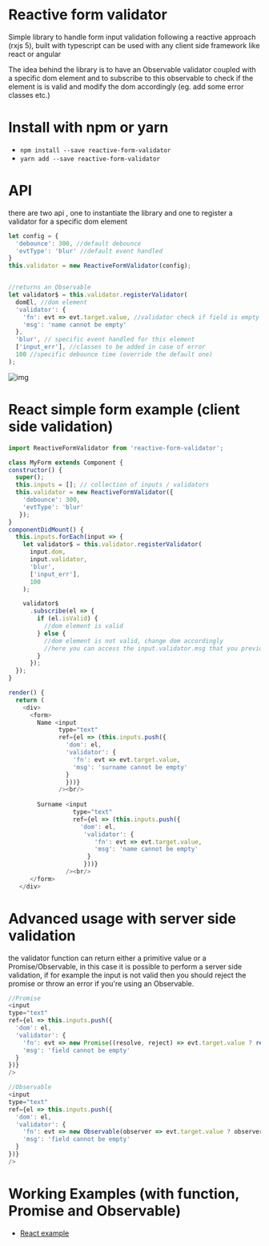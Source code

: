 # Reactive form validator

Simple library to handle form input validation following a reactive approach (rxjs 5), built with typescript can be used with any client side framework like react or angular

The idea behind the library is to have an Observable validator coupled with a specific dom element and to subscribe to this observable to check if the element is is valid and modify the dom accordingly (eg. add some error classes etc.)

# Install with npm or yarn

- `npm install --save reactive-form-validator`
- `yarn add --save reactive-form-validator`


# API
 there are two api , one to instantiate the library and one to register a validator for a specific dom element
 
```javascript
let config = {
  'debounce': 300, //default debounce
  'evtType': 'blur' //default event handled
}
this.validator = new ReactiveFormValidator(config);
```
```javascript

//returns an Observable
let validator$ = this.validator.registerValidator(
  domEl, //dom element
  'validator': {
    'fn': evt => evt.target.value, //validator check if field is empty
    'msg': 'name cannot be empty'
  }, 
  'blur', // specific event handled for this element
  ['input_err'], //classes to be added in case of error
  100 //specific debounce time (override the default one)
);
```

![img](https://thumbs.gfycat.com/WeakObviousChameleon-size_restricted.gif)

# React simple form example (client side validation)

  ```javascript
import ReactiveFormValidator from 'reactive-form-validator';

class MyForm extends Component {
  constructor() {
    super();
    this.inputs = []; // collection of inputs / validators
    this.validator = new ReactiveFormValidator({
      'debounce': 300,
      'evtType': 'blur'
     });
  }
  componentDidMount() {
    this.inputs.forEach(input => {
      let validator$ = this.validator.registerValidator(
        input.dom,
        input.validator,
        'blur', 
        ['input_err'],
        100
      );

      validator$
        .subscribe(el => {
          if (el.isValid) {
            //dom element is valid
          } else {
            //dom element is not valid, change dom accordingly
            //here you can access the input.validator.msg that you previously passed to the validator
          }
        });
    });
  }
  
  render() {
    return (
      <div>
        <form>
          Name <input 
                type="text" 
                ref={el => (this.inputs.push({
                  'dom': el, 
                  'validator': {
                    'fn': evt => evt.target.value, 
                    'msg': 'surname cannot be empty'
                  }
                  }))}
                /><br/>
                
          Surname <input 
                    type="text"
                    ref={el => (this.inputs.push({
                      'dom': el, 
                       'validator': {
                          'fn': evt => evt.target.value, 
                          'msg': 'name cannot be empty'
                        }
                       }))}
                  /><br/>
        </form>
     </div>  
   ```

# Advanced usage with server side validation
the validator function can return either a primitive value or a Promise/Observable, in this case it is possible
to perform a server side validation, if for example the input is not valid then you should reject the promise or throw an error if you're using an Observable.

  ```javascript
//Promise
<input
  type="text"
  ref={el => this.inputs.push({
    'dom': el,
    'validator': {
      'fn': evt => new Promise((resolve, reject) => evt.target.value ? resolve() : reject()),
      'msg': 'field cannot be empty'
    }
  })}
/>

//Observable
<input
  type="text"
  ref={el => this.inputs.push({
    'dom': el,
    'validator': {
      'fn': evt => new Observable(observer => evt.target.value ? observer.complete() : observer.error()),
      'msg': 'field cannot be empty'
    }
  })}
/>
 ```

# Working Examples (with function, Promise and Observable)
- <a href="https://kinotto.github.io/reactive-form-validator/examples/react/">React example</a>
